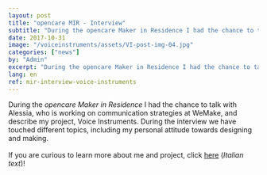 ```yaml
---
layout: post
title: "opencare MIR - Interview"
subtitle: "During the opencare Maker in Residence I had the chance to talk with Alessia and describe my project, Voice Instruments."
date: 2017-10-31
image: "/voiceinstruments/assets/VI-post-img-04.jpg"
categories: ["news"]
by: "Admin"
excerpt: "During the opencare Maker in Residence I had the chance to talk with Alessia and describe my project, Voice Instruments."
lang: en
ref: mir-interview-voice-instruments
---
```


During the *opencare Maker in Residence* I had the chance to talk with Alessia, who is working on communication strategies at WeMake, and describe my project, Voice Instruments. During the interview we have touched different topics, including my personal attitude towards designing and making.
<br><br>
If you are curious to learn more about me and project, click  [here](http://wemake.cc/2017/10/31/wemake-stories-voice-instruments-lo-strumento-per-i-maker-non-vedenti/) (_Italian text_)!
